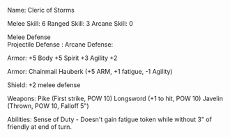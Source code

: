 Name: Cleric of Storms

Melee Skill:    6
Ranged Skill:   3
Arcane Skill:   0

Melee Defense       
Projectile Defense  :
Arcane Defense: 

Armor:          +5
Body            +5
Spirit          +3
Agility         +2

Armor: Chainmail Hauberk (+5 ARM, +1 fatigue, -1 Agility)

Shield: +2 melee defense

Weapons: Pike (First strike, POW 10)
Longsword (+1 to hit, POW 10)
Javelin (Thrown, POW 10, Falloff 5")

Abilities:
Sense of Duty - Doesn't gain fatigue token while without 3" of friendly at end of turn.

